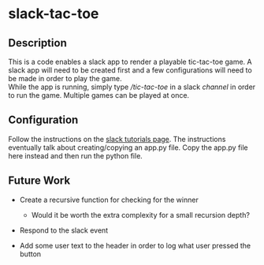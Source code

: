 # slack-tac-toe

## Description

This is a code enables a slack app to render a playable tic-tac-toe game. A slack app will need to be created first and a few configurations will need to be made in order to play the game.  
While the app is running, simply type _/tic-tac-toe_ in a slack _channel_ in order to run the game. Multiple games can be played at once.

## Configuration

Follow the instructions on the [slack tutorials page](https://api.slack.com/start/building/bolt-python). The instructions eventually talk about creating/copying an app.py file. Copy the app.py file here instead and then run the python file.

## Future Work

- Create a recursive function for checking for the winner

  - Would it be worth the extra complexity for a small recursion depth?

- Respond to the slack event

- Add some user text to the header in order to log what user pressed the button
